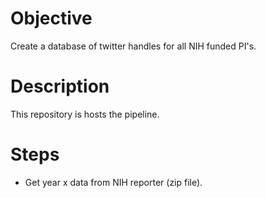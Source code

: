 # Objective
Create a database of twitter handles for all NIH funded PI's.

# Description
This repository is hosts the pipeline.

# Steps
* Get year x data from NIH reporter (zip file).
